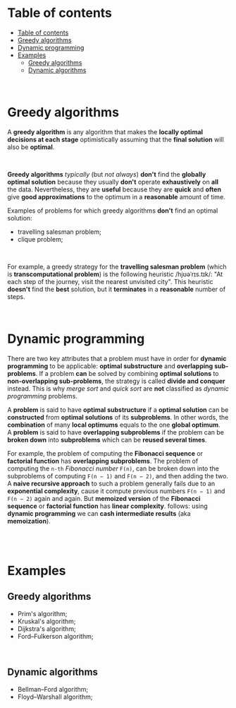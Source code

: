 # Table of contents
- [Table of contents](#table-of-contents)
- [Greedy algorithms](#greedy-algorithms)
- [Dynamic programming](#dynamic-programming)
- [Examples](#examples)
  - [Greedy algorithms](#greedy-algorithms-1)
  - [Dynamic algorithms](#dynamic-algorithms)

<br>

# Greedy algorithms
A **greedy algorithm** is any algorithm that makes the **locally optimal decisions at each stage** optimistically assuming that the **final solution** will also be **optimal**.<br>

<br>

**Greedy algorithms** *typically* (but *not always*) **don't** find the **globally optimal solution** because they usually **don't** operate **exhaustively** on **all** the data. Nevertheless, they are **useful** because they are **quick** and **often** give **good approximations** to the optimum in a **reasonable** amount of time.<br>

Examples of problems for which greedy algorithms **don't** find an optimal solution:
- travelling salesman problem;
- clique problem;

<br>

For example, a greedy strategy for the **travelling salesman problem** (which is **transcomputational problem**) is the following heuristic /hjʊəˈrɪs.tɪk/: "At each step of the journey, visit the nearest unvisited city". This heuristic **doesn't** find the **best** solution, but it **terminates** in a **reasonable** number of steps.<br>

<br>

# Dynamic programming
There are two key attributes that a problem must have in order for **dynamic programming** to be applicable: **optimal substructure** and **overlapping sub-problems**.
If a problem **can** be solved by combining **optimal solutions** to **non-overlapping sub-problems**, the strategy is called **divide and conquer** instead. This is why *merge sort* and *quick sort* are **not** classified as *dynamic programming* problems.<br>

A **problem** is said to have **optimal substructure** if a **optimal solution** can be **constructed** from **optimal solutions** of its **subproblems**. In other words, the **combination** of many **local optimums** equals to the one **global optimum**.<br>
A **problem** is said to have **overlapping subproblems** if the problem can be **broken down** into **subproblems** which can be **reused several times**.<br>

For example, the problem of computing the **Fibonacci sequence** or **factorial function** has **overlapping subproblems**. The problem of computing the `n-th` *Fibonacci number* `F(n)`, can be broken down into the subproblems of computing `F(n − 1)` and `F(n − 2)`, and then adding the two. A **naive recursive approach** to such a problem generally fails due to an **exponential complexity**, cause it compute previous numbers `F(n − 1)` and `F(n − 2)` again and again. But **memoized version** of the **Fibonacci sequence** or **factorial function** has **linear complexity**.
follows: using **dynamic programming** we can **cash intermediate results** (aka **memoization**).

<br>



<br>

# Examples
## Greedy algorithms
- Prim's algorithm;
- Kruskal's algorithm;
- Dijkstra's algorithm;
- Ford–Fulkerson algorithm;

<br>

## Dynamic algorithms
- Bellman–Ford algorithm;
- Floyd–Warshall algorithm;

<br>